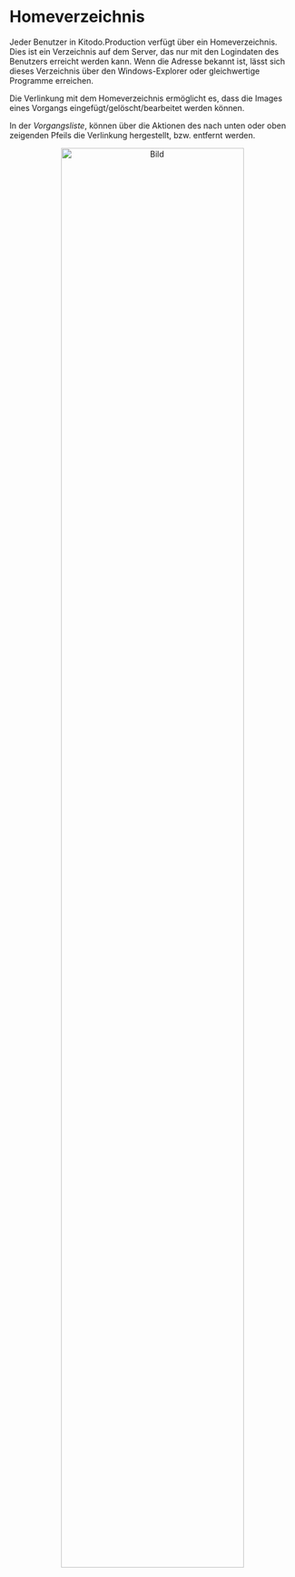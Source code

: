 # Homeverzeichnis

Jeder Benutzer in Kitodo.Production verfügt über ein Homeverzeichnis. Dies ist ein Verzeichnis auf dem Server, das nur mit den Logindaten des Benutzers erreicht werden kann. Wenn die Adresse bekannt ist, lässt sich dieses Verzeichnis über den Windows-Explorer oder gleichwertige Programme erreichen.

Die Verlinkung mit dem Homeverzeichnis ermöglicht es, dass die Images eines Vorgangs eingefügt/gelöscht/bearbeitet werden können. 

In der <i>Vorgangsliste</i>, können über die Aktionen des nach unten oder oben zeigenden Pfeils die Verlinkung hergestellt, bzw. entfernt werden.

<center><img src= "/user/pictures/VorgangslisteHomeverzeichnisVerlinken.png" alt="Bild" width= 80% height= auto></center>